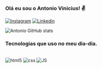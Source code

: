 ### Olá eu sou o Antonio Vinicius! ✌️

[![Instagram](https://img.shields.io/badge/Instagram-E4405F?style=for-the-badge&logo=instagram&logoColor=white)](https://www.instagram.com/antoniovinicius10/)
[![Linkedin](https://img.shields.io/badge/LinkedIn-0077B5?style=for-the-badge&logo=linkedin&logoColor=white)](https://www.linkedin.com/in/antonio-vinicius-ferreira-costa-81ab6322a/)


![Antonio GitHub stats](https://github-readme-stats.vercel.app/api?username=avinicius19&show_icons=true&theme=radical)

### Tecnologias que uso no meu dia-dia.

<div style = "dispaly_block"> <br>
<img align = "center" alt = "html5" src="https://img.shields.io/badge/HTML5-E34F26?style=for-the-badge&logo=html5&logoColor=white"/>

<img align = "center" alt = "css" src="https://img.shields.io/badge/CSS3-1572B6?style=for-the-badge&logo=css3&logoColor=white"/>

<img align = "center" alt = "JS" src="https://img.shields.io/badge/JavaScript-F7DF1E?style=for-the-badge&logo=javascript&logoColor=black"/>
</div>
